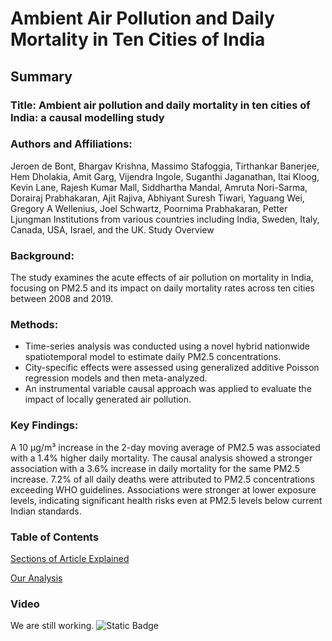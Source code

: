 # Ambient Air Pollution and Daily Mortality in Ten Cities of India

## Summary
### Title: Ambient air pollution and daily mortality in ten cities of India: a causal modelling study

### Authors and Affiliations:
Jeroen de Bont, Bhargav Krishna, Massimo Stafoggia, Tirthankar Banerjee, Hem Dholakia, Amit Garg, Vijendra Ingole, Suganthi Jaganathan, Itai Kloog, Kevin Lane, Rajesh Kumar Mall, Siddhartha Mandal, Amruta Nori-Sarma, Dorairaj Prabhakaran, Ajit Rajiva, Abhiyant Suresh Tiwari, Yaguang Wei, Gregory A Wellenius, Joel Schwartz, Poornima Prabhakaran, Petter Ljungman
Institutions from various countries including India, Sweden, Italy, Canada, USA, Israel, and the UK.
Study Overview

### Background:
The study examines the acute effects of air pollution on mortality in India, focusing on PM2.5 and its impact on daily mortality rates across ten cities between 2008 and 2019.

### Methods:
- Time-series analysis was conducted using a novel hybrid nationwide spatiotemporal model to estimate daily PM2.5 concentrations.
- City-specific effects were assessed using generalized additive Poisson regression models and then meta-analyzed.
- An instrumental variable causal approach was applied to evaluate the impact of locally generated air pollution.

### Key Findings:
A 10 µg/m³ increase in the 2-day moving average of PM2.5 was associated with a 1.4% higher daily mortality.
The causal analysis showed a stronger association with a 3.6% increase in daily mortality for the same PM2.5 increase.
7.2% of all daily deaths were attributed to PM2.5 concentrations exceeding WHO guidelines.
Associations were stronger at lower exposure levels, indicating significant health risks even at PM2.5 levels below current Indian standards.

### Table of Contents
[Sections of Article Explained](#) 

[Our Analysis](#) 

### Video
We are still working. ![Static Badge](https://img.shields.io/badge/Under%20Construction-FF0000) 
